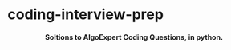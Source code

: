 # coding-interview-prep

<h4 align="center">Soltions to AlgoExpert Coding Questions, in python.</h4>